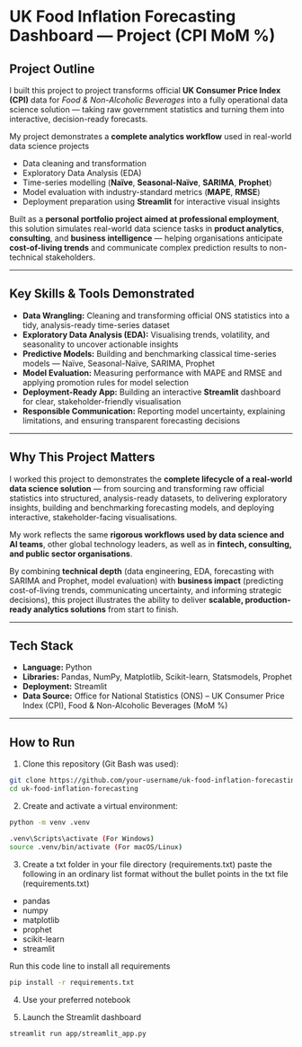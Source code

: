 # UK Food Inflation Forecasting Dashboard — Project (CPI MoM %)

## Project Outline

I built this project to project transforms official **UK Consumer Price Index (CPI)** data for *Food & Non-Alcoholic Beverages* into a fully operational data science solution — taking raw government statistics and turning them into interactive, decision-ready forecasts.

My project demonstrates a **complete analytics workflow** used in real-world data science projects

-  Data cleaning and transformation  
-  Exploratory Data Analysis (EDA)  
-  Time-series modelling (**Naïve**, **Seasonal-Naïve**, **SARIMA**, **Prophet**)  
-  Model evaluation with industry-standard metrics (**MAPE**, **RMSE**)  
-  Deployment preparation using **Streamlit** for interactive visual insights  

Built as a **personal portfolio project aimed at professional employment**, this solution simulates real-world data science tasks in **product analytics**, **consulting**, and **business intelligence** — helping organisations anticipate **cost-of-living trends** and communicate complex prediction results to non-technical stakeholders.

---

##  Key Skills & Tools Demonstrated

- **Data Wrangling:** Cleaning and transforming official ONS statistics into a tidy, analysis-ready time-series dataset  
- **Exploratory Data Analysis (EDA):** Visualising trends, volatility, and seasonality to uncover actionable insights  
- **Predictive Models:** Building and benchmarking classical time-series models — Naïve, Seasonal-Naïve, SARIMA, Prophet  
- **Model Evaluation:** Measuring performance with MAPE and RMSE and applying promotion rules for model selection  
- **Deployment-Ready App:** Building an interactive **Streamlit** dashboard for clear, stakeholder-friendly visualisation  
- **Responsible Communication:** Reporting model uncertainty, explaining limitations, and ensuring transparent forecasting decisions

---

##  Why This Project Matters

I worked this project to demonstrates the **complete lifecycle of a real-world data science solution** — from sourcing and transforming raw official statistics into structured, analysis-ready datasets, to delivering exploratory insights, building and benchmarking forecasting models, and deploying interactive, stakeholder-facing visualisations.

My work reflects the same **rigorous workflows used by data science and AI teams**, other global technology leaders, as well as in **fintech, consulting, and public sector organisations**.

By combining **technical depth** (data engineering, EDA, forecasting with SARIMA and Prophet, model evaluation) with **business impact** (predicting cost-of-living trends, communicating uncertainty, and informing strategic decisions), this project illustrates the ability to deliver **scalable, production-ready analytics solutions** from start to finish.

---

##  Tech Stack

- **Language:** Python  
- **Libraries:** Pandas, NumPy, Matplotlib, Scikit-learn, Statsmodels, Prophet  
- **Deployment:** Streamlit
- **Data Source:** Office for National Statistics (ONS) – UK Consumer Price Index (CPI), Food & Non-Alcoholic Beverages (MoM %)

---

## How to Run

1. Clone this repository (Git Bash was used):

```bash
git clone https://github.com/your-username/uk-food-inflation-forecasting.git
cd uk-food-inflation-forecasting
```

2. Create and activate a virtual environment:

```bash
python -m venv .venv

.venv\Scripts\activate (For Windows)
source .venv/bin/activate (For macOS/Linux)
```

3. Create a txt folder in your file directory (requirements.txt)
paste the following in an ordinary list format without the bullet points in the txt file (requirements.txt)
- pandas
- numpy
- matplotlib
- prophet
- scikit-learn
- streamlit

Run this code line to install all requirements
```bash
pip install -r requirements.txt
```

4. Use your preferred notebook

   
5. Launch the Streamlit dashboard
```bash
streamlit run app/streamlit_app.py
```
